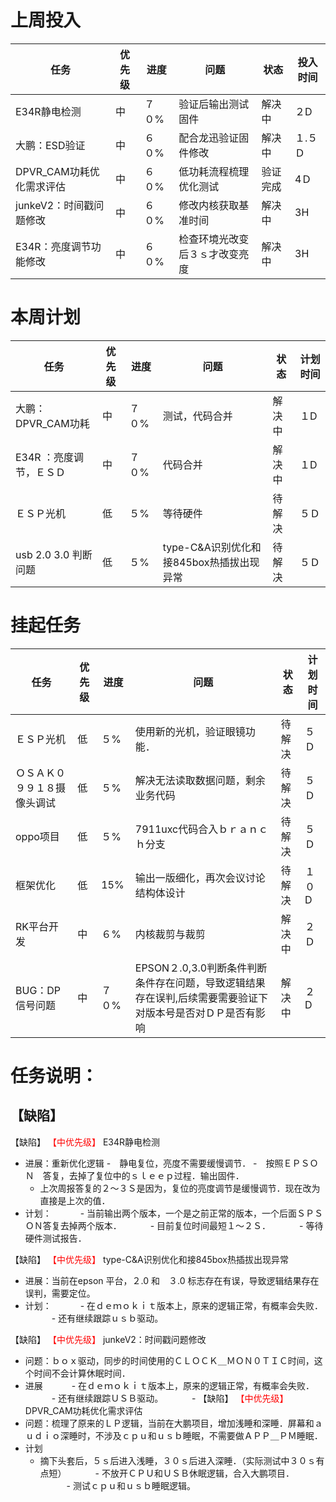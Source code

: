 
# 上周投入
| 任务| 优先级 | 进度 | 问题| 状态   | 投入时间 |
| -- | -- | ---- | -----| ------ | -------- |
| E34R静电检测 | 中| ７０%  |验证后输出测试固件| 解决中 |２D|
| 大鹏：ESD验证| 中 | ６０%  |配合龙迅验证固件修改| 解决中| １.５Ｄ|
|DPVR_CAM功耗优化需求评估| 中 | ６０%  |低功耗流程梳理优化测试| 验证完成| 4Ｄ|
| junkeV2：时间戳问题修改| 中 | ６０%  |修改内核获取基准时间| 解决中| 3H|
| E34R：亮度调节功能修改| 中 | ６０%  |检查环境光改变后３ｓ才改变亮度| 解决中| 3H|


# 本周计划
| 任务| 优先级 | 进度 | 问题| 状态|计划时间 |
|-----|-------| ---- | ---|----|--------|
| 大鹏：DPVR_CAM功耗 | 中| ７０%  |测试，代码合并| 解决中 |１D|
|  E34R ：亮度调节，ＥＳＤ| 中| ７０%  |代码合并| 解决中 |１D|
| ＥＳＰ光机 | 低 | ５%  | 等待硬件| 待解决| ５Ｄ  |
| usb 2.0 3.0  判断问题| 低 | ５%  | type-C&A识别优化和接845box热插拔出现异常| 待解决| ５Ｄ  |

# 挂起任务
| 任务| 优先级 | 进度 | 问题| 状态|计划时间 |
|-----|-------| ---- | ---|----|--------|
| ＥＳＰ光机 | 低 | ５%  | 使用新的光机，验证眼镜功能．| 待解决| ５Ｄ  |
| ＯＳＡＫ０９９１８摄像头调试 | 低 | ５%  |  解决无法读取数据问题，剩余业务代码| 待解决| ５Ｄ  |
| oppo项目 | 低 | ５%  | 7911uxc代码合入ｂｒａｎｃｈ分支| 待解决| ５Ｄ  |
| 框架优化 | 低 | 15%  | 输出一版细化，再次会议讨论结构体设计 | 待解决 | １０D|
| RK平台开发| 中 | ６%  |内核裁剪与裁剪| 解决中| ２Ｄ|
| BUG：DP信号问题 | 中| ７０%  | EPSON２.0,3.0判断条件判断条件存在问题，导致逻辑结果存在误判,后续需要需要验证下对版本号是否对ＤＰ是否有影响|解决中 |２D|

# 任务说明：
## 【缺陷】
【缺陷】<font color='red'> 【中优先级】  </font>E34R静电检测
- 进展：重新优化逻辑
    -　静电复位，亮度不需要缓慢调节．
    -　按照ＥＰＳＯＮ　答复，去掉了复位中的ｓｌｅｅｐ过程．输出固件．
    - 上次周报答复的２～３Ｓ是因为，复位的亮度调节是缓慢调节．现在改为直接是上次的值．　  
- 计划：
　　　- 当前输出两个版本，一个是之前正常的版本，一个后面ＳＰＳＯＮ答复去掉两个版本．
　　　- 目前复位时间最短１～２Ｓ．
　　　- 等待硬件测试报告．

【缺陷】<font color='red'> 【中优先级】  </font>type-C&A识别优化和接845box热插拔出现异常
- 进展：当前在epson 平台，２.0 和　３.0 标志存在有误，导致逻辑结果存在误判，需要定位。
- 计划：
　　　- 在ｄｅｍｏｋｉｔ版本上，原来的逻辑正常，有概率会失败．
　　　- 还有继续跟踪ｕｓｂ驱动。
  
【缺陷】<font color='red'> 【中优先级】  </font>junkeV2：时间戳问题修改
- 问题：ｂｏｘ驱动，同步的时间使用的ＣＬＯＣＫ＿ＭＯＮ０ＴＩＣ时间，这个时间不会计算休眠时间．
- 进展
　　　- 在ｄｅｍｏｋｉｔ版本上，原来的逻辑正常，有概率会失败．
　　　- 还有继续跟踪ＵＳＢ驱动。
　　　- 
【缺陷】<font color='red'> 【中优先级】  </font>DPVR_CAM功耗优化需求评估
- 问题：梳理了原来的ＬＰ逻辑，当前在大鹏项目，增加浅睡和深睡．屏幕和ａｕｄｉｏ深睡时，不涉及ｃｐｕ和ｕｓｂ睡眠，不需要做ＡＰＰ＿ＰＭ睡眠．
- 计划
    - 摘下头套后，５ｓ后进入浅睡，３０ｓ后进入深睡．（实际测试中３０ｓ有点短）
　　　- 不放开ＣＰＵ和ＵＳＢ休眠逻辑，合入大鹏项目．
　　　- 测试ｃｐｕ和ｕｓｂ睡眠逻辑。
